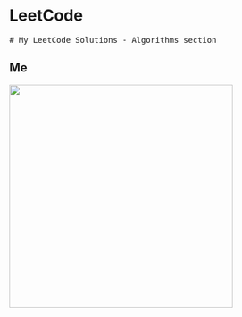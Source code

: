 # LeetCode
<pre>
# My LeetCode Solutions - Algorithms section
</pre>


## Me
<img src="https://i.imgur.com/qXyjT2u.jpg" width="400">

